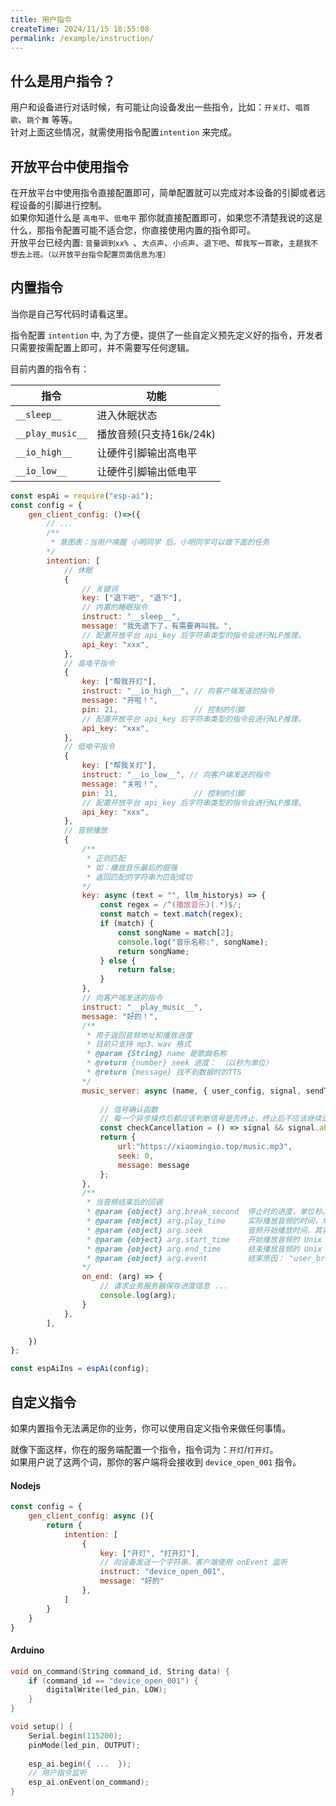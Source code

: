 ```yaml
---
title: 用户指令
createTime: 2024/11/15 18:55:08
permalink: /example/instruction/
---
```


## 什么是用户指令？

用户和设备进行对话时候，有可能让向设备发出一些指令，比如：`开关灯`、`唱首歌`、`跳个舞` 等等。   
针对上面这些情况，就需使用指令配置`intention` 来完成。

## 开放平台中使用指令

在开放平台中使用指令直接配置即可，简单配置就可以完成对本设备的引脚或者远程设备的引脚进行控制。  
如果你知道什么是 `高电平`、`低电平` 那你就直接配置即可，如果您不清楚我说的这是什么，那指令配置可能不适合您，你直接使用内置的指令即可。  
开放平台已经内置: `音量调到xx% `、`大点声`、`小点声`、`退下吧`、`帮我写一首歌`，`主题我不想去上班。（以开放平台指令配置页面信息为准）`


##  内置指令

当你是自己写代码时请看这里。

指令配置 `intention` 中, 为了方便，提供了一些自定义预先定义好的指令，开发者只需要按需配置上即可，并不需要写任何逻辑。

目前内置的指令有： 

| 指令             | 功能                    |
| ---------------- | ----------------------- |
| `__sleep__`      | 进入休眠状态            |
| `__play_music__` | 播放音频(只支持16k/24k) |
| `__io_high__`    | 让硬件引脚输出高电平    |
| `__io_low__`     | 让硬件引脚输出低电平    |


```js 
const espAi = require("esp-ai"); 
const config = { 
    gen_client_config: ()=>({ 
        // ...
        /**
         * 意图表：当用户唤醒 小明同学 后，小明同学可以做下面的任务
        */
        intention: [ 
            // 休眠
            {
                // 关键词
                key: ["退下吧", "退下"],
                // 内置的睡眠指令
                instruct: "__sleep__",
                message: "我先退下了，有需要再叫我。",
                // 配置开放平台 api_key 后字符串类型的指令会进行NLP推理。
                api_key: "xxx",
            },
            // 高电平指令
            { 
                key: ["帮我开灯"], 
                instruct: "__io_high__", // 向客户端发送的指令
                message: "开啦！",
                pin: 21,                 // 控制的引脚
                // 配置开放平台 api_key 后字符串类型的指令会进行NLP推理。
                api_key: "xxx",
            },
            // 低电平指令
            { 
                key: ["帮我关灯"], 
                instruct: "__io_low__", // 向客户端发送的指令
                message: "关啦！",
                pin: 21,                 // 控制的引脚
                // 配置开放平台 api_key 后字符串类型的指令会进行NLP推理。
                api_key: "xxx",
            },
            // 音频播放
            {
                /**
                 * 正则匹配
                 * 如：播放音乐最后的倔强  
                 * 返回匹配的字符串为匹配成功
                */
                key: async (text = "", llm_historys) => {
                    const regex = /^(播放音乐)(.*)$/;
                    const match = text.match(regex);
                    if (match) {
                        const songName = match[2];
                        console.log("音乐名称:", songName);
                        return songName;
                    } else {
                        return false;
                    }
                },
                // 向客户端发送的指令
                instruct: "__play_music__",
                message: "好的！",
                /**
                 * 用于返回音频地址和播放进度
                 * 目前只支持 mp3、wav 格式
                 * @param {String} name 是歌曲名称
                 * @return {number} seek 进度： （以秒为单位）
                 * @return {message} 找不到数据时的TTS
                */ 
                music_server: async (name, { user_config, signal, sendToClient }) => { 
                    
                    // 信号确认函数
                    // 每一个异步操作后都应该判断信号是否终止，终止后不应该继续逻辑
                    const checkCancellation = () => signal && signal.aborted;
                    return {
                        url:"https://xiaomingio.top/music.mp3",
                        seek: 0,
                        message: message
                    };
                },
                /**
                 * 当音频结束后的回调
                 * @param {object} arg.break_second  停止时的进度，单位秒。也就是用户播放了到了多少秒（seek+play_time）
                 * @param {object} arg.play_time     实际播放音频的时间，单位秒。
                 * @param {object} arg.seek          音频开始播放时间，其实也就是 music_server 函数中返回的 seek 值
                 * @param {object} arg.start_time    开始播放音频的 Unix 毫秒数时间戳
                 * @param {object} arg.end_time      结束播放音频的 Unix 毫秒数时间戳
                 * @param {object} arg.event         结束原因： "user_break" 用户打断 | play_end 播放完毕 | foo 未知事件 
                */
                on_end: (arg) => {
                    // 请求业务服务器保存进度信息 ...
                    console.log(arg);
                }
            },
        ],

    })
};

const espAiIns = espAi(config);

```

##  自定义指令
如果内置指令无法满足你的业务，你可以使用自定义指令来做任何事情。

就像下面这样，你在的服务端配置一个指令，指令词为：`开灯`/`打开灯`。     
如果用户说了这两个词，那你的客户端将会接收到 `device_open_001` 指令。

#### Nodejs
```js
const config = {
    gen_client_config: async (){
        return {
            intention: [
                { 
                    key: ["开灯", "打开灯"], 
                    // 向设备发送一个字符串，客户端使用 onEvent 监听
                    instruct: "device_open_001", 
                    message: "好的"
                }, 
            ]
        }
    }
}
```
#### Arduino
```c
void on_command(String command_id, String data) { 
    if (command_id == "device_open_001") { 
        digitalWrite(led_pin, LOW);
    }
}

void setup() {
    Serial.begin(115200);  
    pinMode(led_pin, OUTPUT);   
    
    esp_ai.begin({ ...  });
    // 用户指令监听
    esp_ai.onEvent(on_command);
}
```



